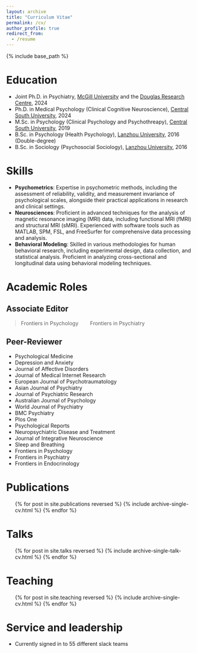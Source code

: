 ```yaml
---
layout: archive
title: "Curriculum Vitae"
permalink: /cv/
author_profile: true
redirect_from:
  - /resume
---
```


{% include base_path %}

# Education
* Joint Ph.D. in Psychiatry, [McGill University](https://www.mcgill.ca/) and the [Douglas Research Centre](https://douglas.research.mcgill.ca), 2024
* Ph.D. in Medical Psychology (Clinical Cognitive Neuroscience), [Central South University](https://en.csu.edu.cn/), 2024
* M.Sc. in Psychology (Clinical Psychology and Psychothreapy), [Central South University](https://en.csu.edu.cn/), 2019
* B.Sc. in Psychology (Health Psychology), [Lanzhou University](https://en.lzu.edu.cn/), 2016 (Double-degree)
* B.Sc. in Sociology (Psychosocial Sociology), [Lanzhou University](https://en.lzu.edu.cn/), 2016
 
# Skills
* <strong>Psychometrics</strong>: Expertise in psychometric methods, including the assessment of reliability, validity, and measurement invariance of psychological scales, alongside their practical applications in research and clinical settings.
* <strong>Neurosciences</strong>: Proficient in advanced techniques for the analysis of magnetic resonance imaging (MRI) data, including functional MRI (fMRI) and structural MRI (sMRI). Experienced with software tools such as MATLAB, SPM, FSL, and FreeSurfer for comprehensive data processing and analysis.
* <strong>Behavioral Modeling</strong>: Skilled in various methodologies for human behavioral research, including experimental design, data collection, and statistical analysis. Proficient in analyzing cross-sectional and longitudinal data using behavioral modeling techniques.

# Academic Roles
## Associate Editor
> Frontiers in Psychology&nbsp;&nbsp;&nbsp;&nbsp;&nbsp;&nbsp;&nbsp;&nbsp;Frontiers in Psychiatry
## Peer-Reviewer
* Psychological Medicine
* Depression and Anxiety
* Journal of Affective Disorders
* Journal of Medical Internet Research
* European Journal of Psychotraumatology
* Asian Journal of Psychiatry
* Journal of Psychiatric Research
* Australian Journal of Psychology
* World Journal of Psychiatry
* BMC Psychiatry
* Plos One
* Psychological Reports
* Neuropsychiatric Disease and Treatment
* Journal of Integrative Neuroscience
* Sleep and Breathing
* Frontiers in Psychology
* Frontiers in Psychiatry
* Frontiers in Endocrinology

# Publications
  <ul>{% for post in site.publications reversed %}
    {% include archive-single-cv.html %}
  {% endfor %}</ul>
  
# Talks
  <ul>{% for post in site.talks reversed %}
    {% include archive-single-talk-cv.html  %}
  {% endfor %}</ul>
  
# Teaching
  <ul>{% for post in site.teaching reversed %}
    {% include archive-single-cv.html %}
  {% endfor %}</ul>
  
# Service and leadership
* Currently signed in to 55 different slack teams
